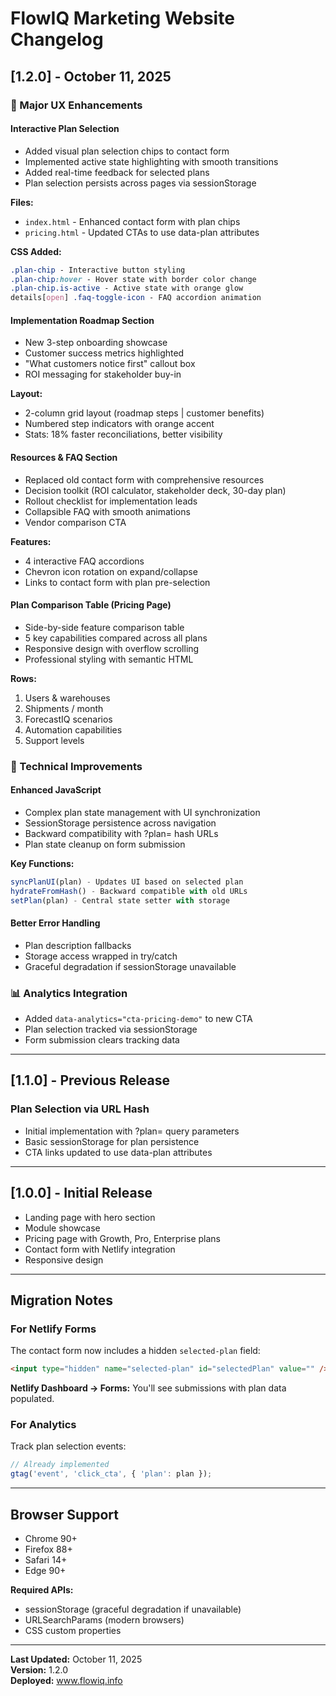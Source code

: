 # FlowIQ Marketing Website Changelog

## [1.2.0] - October 11, 2025

### 🎨 Major UX Enhancements

#### Interactive Plan Selection
- Added visual plan selection chips to contact form
- Implemented active state highlighting with smooth transitions
- Added real-time feedback for selected plans
- Plan selection persists across pages via sessionStorage

**Files:**
- `index.html` - Enhanced contact form with plan chips
- `pricing.html` - Updated CTAs to use data-plan attributes

**CSS Added:**
```css
.plan-chip - Interactive button styling
.plan-chip:hover - Hover state with border color change
.plan-chip.is-active - Active state with orange glow
details[open] .faq-toggle-icon - FAQ accordion animation
```

#### Implementation Roadmap Section
- New 3-step onboarding showcase
- Customer success metrics highlighted
- "What customers notice first" callout box
- ROI messaging for stakeholder buy-in

**Layout:**
- 2-column grid layout (roadmap steps | customer benefits)
- Numbered step indicators with orange accent
- Stats: 18% faster reconciliations, better visibility

#### Resources & FAQ Section
- Replaced old contact form with comprehensive resources
- Decision toolkit (ROI calculator, stakeholder deck, 30-day plan)
- Rollout checklist for implementation leads
- Collapsible FAQ with smooth animations
- Vendor comparison CTA

**Features:**
- 4 interactive FAQ accordions
- Chevron icon rotation on expand/collapse
- Links to contact form with plan pre-selection

#### Plan Comparison Table (Pricing Page)
- Side-by-side feature comparison table
- 5 key capabilities compared across all plans
- Responsive design with overflow scrolling
- Professional styling with semantic HTML

**Rows:**
1. Users & warehouses
2. Shipments / month
3. ForecastIQ scenarios
4. Automation capabilities
5. Support levels

### 🔧 Technical Improvements

#### Enhanced JavaScript
- Complex plan state management with UI synchronization
- SessionStorage persistence across navigation
- Backward compatibility with ?plan= hash URLs
- Plan state cleanup on form submission

**Key Functions:**
```javascript
syncPlanUI(plan) - Updates UI based on selected plan
hydrateFromHash() - Backward compatible with old URLs
setPlan(plan) - Central state setter with storage
```

#### Better Error Handling
- Plan description fallbacks
- Storage access wrapped in try/catch
- Graceful degradation if sessionStorage unavailable

### 📊 Analytics Integration
- Added `data-analytics="cta-pricing-demo"` to new CTA
- Plan selection tracked via sessionStorage
- Form submission clears tracking data

---

## [1.1.0] - Previous Release

### Plan Selection via URL Hash
- Initial implementation with ?plan= query parameters
- Basic sessionStorage for plan persistence
- CTA links updated to use data-plan attributes

---

## [1.0.0] - Initial Release

- Landing page with hero section
- Module showcase
- Pricing page with Growth, Pro, Enterprise plans
- Contact form with Netlify integration
- Responsive design

---

## Migration Notes

### For Netlify Forms
The contact form now includes a hidden `selected-plan` field:
```html
<input type="hidden" name="selected-plan" id="selectedPlan" value="" />
```

**Netlify Dashboard → Forms:** You'll see submissions with plan data populated.

### For Analytics
Track plan selection events:
```javascript
// Already implemented
gtag('event', 'click_cta', { 'plan': plan });
```

---

## Browser Support

- Chrome 90+
- Firefox 88+
- Safari 14+
- Edge 90+

**Required APIs:**
- sessionStorage (graceful degradation if unavailable)
- URLSearchParams (modern browsers)
- CSS custom properties

---

**Last Updated:** October 11, 2025  
**Version:** 1.2.0  
**Deployed:** www.flowiq.info

